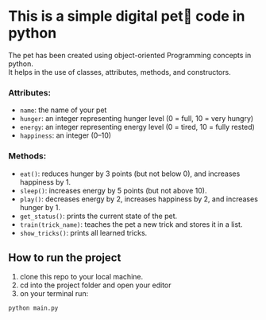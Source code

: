 # This is a simple digital pet🐶 code in python

The pet has been created using object-oriented Programming concepts in python. <br>
It helps in the use of classes, attributes, methods, and constructors.

### Attributes:
- `name`: the name of your pet
- `hunger`: an integer representing hunger level (0 = full, 10 = very hungry)
- `energy`: an integer representing energy level (0 = tired, 10 = fully rested)
- `happiness`: an integer (0–10)

### Methods:
- `eat()`: reduces hunger by 3 points (but not below 0), and increases happiness by 1.
- `sleep()`: increases energy by 5 points (but not above 10).
- `play()`: decreases energy by 2, increases happiness by 2, and increases hunger by 1.
- `get_status()`: prints the current state of the pet.
- `train(trick_name)`: teaches the pet a new trick and stores it in a list.
- `show_tricks()`: prints all learned tricks.


## How to run the project
1. clone this repo to your local machine.
2. cd into the project folder and open your editor
3. on your terminal run: 

```bash
python main.py
```